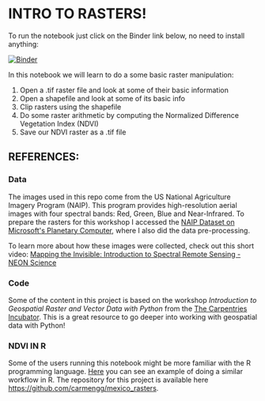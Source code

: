 # INTRO TO RASTERS!

To run the notebook just click on the Binder link below, no need to install anything:

[![Binder](https://mybinder.org/badge_logo.svg)](https://mybinder.org/v2/gh/carmengg/rasters_intro_SB_NAIP/main?labpath=full_raster_notebook.ipynb)

In this notebook we will learn to do a some basic raster manipulation:

1. Open a .tif raster file and look at some of their basic information
2. Open a shapefile and look at some of its basic info
3. Clip rasters using the shapefile
4. Do some raster arithmetic by computing the Normalized Difference Vegetation Index (NDVI)
5. Save our NDVI raster as a .tif file


## REFERENCES:

### Data
The images used in this repo come from the US National Agriculture Imagery Program (NAIP). This program provides high-resolution aerial images with four spectral bands: Red, Green, Blue and Near-Infrared. To prepare the rasters for this workshop I accessed the [NAIP Dataset on Microsoft's Planetary Computer](https://planetarycomputer.microsoft.com/dataset/naip#overview), where I also did the data pre-processing. 

To learn more about how these images were collected, check out this short video: [Mapping the Invisible: Introduction to Spectral Remote Sensing - NEON Science](https://www.youtube.com/watch?v=3iaFzafWJQE&t=152s)

### Code
Some of the content in this project is based on the workshop *Introduction to Geospatial Raster and Vector Data with Python* from the [The Carpentries Incubator](https://carpentries-incubator.github.io/geospatial-python/). This is a great resource to go deeper into working with geospatial data with Python!

### NDVI IN R
Some of the users running this notebook might be more familiar with the R programming language. [Here](https://carmengg.github.io/my_coding_website/posts/2021-05-28-mexico-rasters/) you can see an example of doing a similar workflow in R. The repository for this project is available here https://github.com/carmengg/mexico_rasters.

